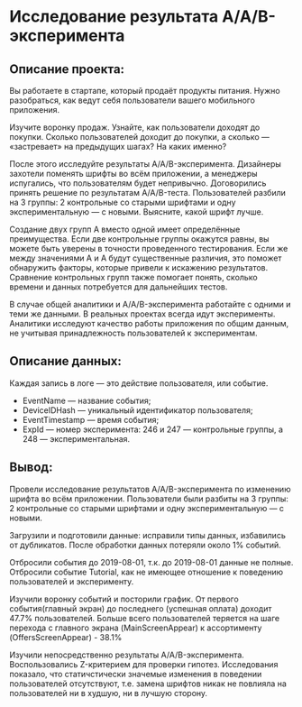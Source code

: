 # Исследование результата A/A/B-эксперимента

## Описание проекта:

Вы работаете в стартапе, который продаёт продукты питания. Нужно разобраться, как ведут себя пользователи вашего мобильного приложения.

Изучите воронку продаж. Узнайте, как пользователи доходят до покупки. Сколько пользователей доходит до покупки, а сколько — «застревает» на предыдущих шагах? На каких именно?

После этого исследуйте результаты A/A/B-эксперимента. Дизайнеры захотели поменять шрифты во всём приложении, а менеджеры испугались, что пользователям будет непривычно. Договорились принять решение по результатам A/A/B-теста. Пользователей разбили на 3 группы: 2 контрольные со старыми шрифтами и одну экспериментальную — с новыми. Выясните, какой шрифт лучше.

Создание двух групп A вместо одной имеет определённые преимущества. Если две контрольные группы окажутся равны, вы можете быть уверены в точности проведенного тестирования. Если же между значениями A и A будут существенные различия, это поможет обнаружить факторы, которые привели к искажению результатов. Сравнение контрольных групп также помогает понять, сколько времени и данных потребуется для дальнейших тестов.

В случае общей аналитики и A/A/B-эксперимента работайте с одними и теми же данными. В реальных проектах всегда идут эксперименты. Аналитики исследуют качество работы приложения по общим данным, не учитывая принадлежность пользователей к экспериментам.


## Описание данных:

Каждая запись в логе — это действие пользователя, или событие.
- EventName — название события;
- DeviceIDHash — уникальный идентификатор пользователя;
- EventTimestamp — время события;
- ExpId — номер эксперимента: 246 и 247 — контрольные группы, а 248 — экспериментальная.

## Вывод:

Провели исследование результатов A/A/B-эксперимента по изменению шрифта во всём приложении. Пользователи были разбиты на 3 группы: 2 контрольные со старыми шрифтами и одну экспериментальную — с новыми.

Загрузили и подготовили данные: исправили типы данных, избавились от дубликатов. После обработки данных потеряли около 1% событий.

Отбросили события до 2019-08-01, т.к. до 2019-08-01 данные не полные. Отбросили событие Tutorial, как не имеющее отношение к поведению пользователей и эксперименту.

Изучили воронку событий и посторили график. От первого события(главный экран) до последнего (успешная оплата) доходит 47.7% пользователей. Больше всего пользователей теряется на шаге перехода с главного экрана (MainScreenAppear) к ассортименту (OffersScreenAppear) - 38.1%

Изучили непосредственно результаты A/A/B-эксперимента. Воспользовались Z-критерием для проверки гипотез. Исследования показало, что статичстически значемые изменения в поведении пользователей отсутствуют, т.е. замена шрифтов никак не повлияла на пользователей ни в худшую, ни в лучшую сторону.

